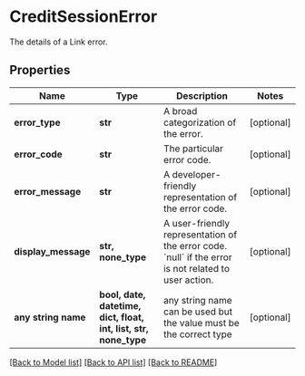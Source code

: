 # CreditSessionError

The details of a Link error.

## Properties
Name | Type | Description | Notes
------------ | ------------- | ------------- | -------------
**error_type** | **str** | A broad categorization of the error. | [optional] 
**error_code** | **str** | The particular error code. | [optional] 
**error_message** | **str** | A developer-friendly representation of the error code. | [optional] 
**display_message** | **str, none_type** | A user-friendly representation of the error code. &#x60;null&#x60; if the error is not related to user action. | [optional] 
**any string name** | **bool, date, datetime, dict, float, int, list, str, none_type** | any string name can be used but the value must be the correct type | [optional]

[[Back to Model list]](../README.md#documentation-for-models) [[Back to API list]](../README.md#documentation-for-api-endpoints) [[Back to README]](../README.md)


